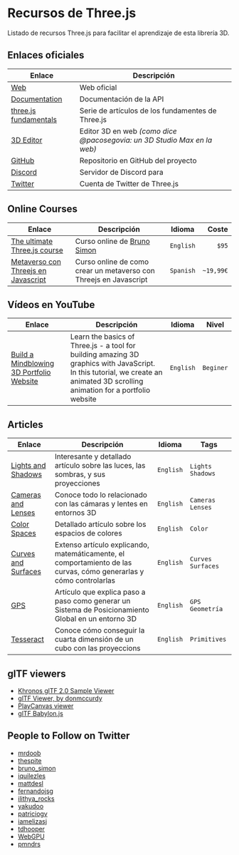 # Recursos de Three.js

Listado de recursos Three.js para facilitar el aprendizaje de esta librería 3D.

## Enlaces oficiales

| Enlace | Descripción |
| ------ | ----------- |
| [Web](https://threejs.org/) | Web oficial |
| [Documentation](https://threejs.org/docs/) | Documentación de la API |
| [three.js fundamentals](https://threejs.org/manual/#en/fundamentals) | Serie de artículos de los fundamentes de Three.js |
| [3D Editor](https://threejs.org/editor/) | Editor 3D en web _(como dice @pacosegovia: un 3D Studio Max en la web)_ |
| [GitHub](https://github.com/mrdoob/three.js/) | Repositorio en GitHub del proyecto |
| [Discord](https://discordapp.com/invite/HF4UdyF) | Servidor de Discord para |
| [Twitter](https://twitter.com/threejs) | Cuenta de Twitter de Three.js |

## Online Courses

| Enlace | Descripción | Idioma | Coste |
| ------ | ----------- | :-----:| -----:|
| [The ultimate Three.js course](https://threejs-journey.com/) | Curso online de [Bruno Simon](https://twitter.com/bruno_simon) | `English` | `$95` |
| [Metaverso con Threejs en Javascript](https://www.udemy.com/course/metaverso-con-threejs-en-javascript/) | Curso online de como crear un metaverso con Threejs en Javascript | `Spanish` | `~19,99€` |

## Vídeos en YouTube

| Enlace | Descripción | Idioma | Nivel |
| ------ | ----------- | :-----:| :---: |
| [Build a Mindblowing 3D Portfolio Website](https://www.youtube.com/watch?v=Q7AOvWpIVHU) | Learn the basics of Three.js - a tool for building amazing 3D graphics with JavaScript. In this tutorial, we create an animated 3D scrolling animation for a portfolio website  | `English` | `Beginer` |

## Articles

| Enlace | Descripción | Idioma | Tags |
| ------ | ----------- | :-----:|-|
| [Lights and Shadows](https://ciechanow.ski/lights-and-shadows/) | Interesante y detallado artículo sobre las luces, las sombras, y sus proyecciones | `English` | `Lights` `Shadows` |
| [Cameras and Lenses](https://ciechanow.ski/cameras-and-lenses/) | Conoce todo lo relacionado con las cámaras y lentes en entornos 3D  | `English` | `Cameras` `Lenses` |
| [Color Spaces](https://ciechanow.ski/color-spaces/) | Detallado artículo sobre los espacios de colores  | `English` | `Color` |
| [Curves and Surfaces](https://ciechanow.ski/curves-and-surfaces/) | Extenso artículo explicando, matemáticamente, el comportamiento de las curvas, cómo generarlas y cómo controlarlas | `English` | `Curves` `Surfaces` |
| [GPS](https://ciechanow.ski/gps/) | Artículo que explica paso a paso como generar un Sistema de Posicionamiento Global en un entorno 3D  | `English` | `GPS` `Geometría` |
| [Tesseract](https://ciechanow.ski/tesseract/) | Conoce cómo conseguir la cuarta dimensión de un cubo con las proyeccions  | `English` | `Primitives` |

## glTF viewers

- [Khronos glTF 2.0 Sample Viewer](https://github.khronos.org/glTF-Sample-Viewer-Release/)
- [glTF Viewer, by donmccurdy](https://gltf-viewer.donmccurdy.com/)
- [PlayCanvas viewer](https://playcanvas.com/viewer)
- [glTF Babylon.js](https://sandbox.babylonjs.com/)

## People to Follow on Twitter

- [mrdoob](https://twitter.com/mrdoob)
- [thespite](https://twitter.com/thespite)
- [bruno_simon](https://twitter.com/bruno_simon)
- [iquilezles](https://twitter.com/iquilezles)
- [mattdesl](https://twitter.com/mattdesl)
- [fernandojsg](https://twitter.com/fernandojsg)
- [ilithya_rocks](https://twitter.com/ilithya_rocks)
- [yakudoo](https://twitter.com/yakudoo)
- [patriciogv](https://twitter.com/patriciogv)
- [iamelizasj](https://twitter.com/iamelizasj)
- [tdhooper](https://twitter.com/tdhooper)
- [WebGPU](https://twitter.com/WebGPU)
- [pmndrs](https://twitter.com/pmndrs) 
